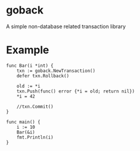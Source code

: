 goback
======

A simple non-database related transaction library

Example
=======

```
func Bar(i *int) {
	txn := goback.NewTransaction()
	defer txn.Rollback()

	old := *i
	txn.Push(func() error {*i = old; return nil})
	*i = 42
	
	//txn.Commit()
}

func main() {
	i := 10
	Bar(&i)
	fmt.Println(i)
}
```
